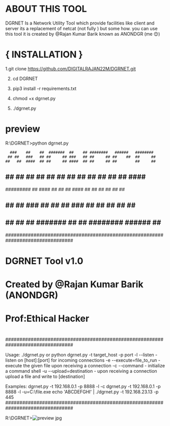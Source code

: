 # ABOUT THIS TOOL
DGRNET Is a Network Utility Tool which provide facilities like client and server its a replacement of netcat (not fully ) but some how. you can use this tool 
it is created by @Rajan Kumar Barik known as ANONDGR (me 😊)

# { INSTALLATION }
1.git clone https://github.com/DIGITALRAJAN22M/DGRNET.git

2. cd DGRNET
3. pip3 install -r requirements.txt
     
4. chmod +x dgrnet.py
   
5. ./dgrnet.py 


# preview


R:\DGRNET>python dgrnet.py

      ###    ##    ##  #######  ##    ## ########   ######   ########  
     ## ##   ###   ## ##     ## ###   ## ##     ## ##    ##  ##     ## 
    ##   ##  ####  ## ##     ## ####  ## ##     ## ##        ##     ## 
   ##     ## ## ## ## ##     ## ## ## ## ##     ## ##   #### ########  
   ######### ##  #### ##     ## ##  #### ##     ## ##    ##  ##   ##   
   ##     ## ##   ### ##     ## ##   ### ##     ## ##    ##  ##    ##  
   ##     ## ##    ##  #######  ##    ## ########   ######   ##     ## 
################################################################################
#                                                                              #
#                           DGRNET Tool v1.0                                   #
#                   Created by @Rajan Kumar Barik (ANONDGR)                    #
#                                                         Prof:Ethical Hacker  #
#                                                                              #
################################################################################

Usage: ./dgrnet.py or python dgrnet.py -t target_host -p port
-l --listen                     - listen on [host]:[port] for incoming connections
-e --execute=file_to_run        - execute the given file upon receiving a connection
-c --command                    - initialize a command shell
-u --upload=destination         - upon receiving a connection upload a file and write to [destination]

Examples:
dgrnet.py -t 192.168.0.1 -p 8888 -l -c
dgrnet.py -t 192.168.0.1 -p 8888 -l -u=C:\\file.exe
echo 'ABCDEFGHI' | ./dgrnet.py -t 192.168.23.13 -p 445
################################################################################

R:\DGRNET>![preview jpg](https://github.com/DIGITALRAJAN22M/DGRNET/assets/96865310/fdaab568-f9d6-40c1-a135-8cf136bacbbe)





